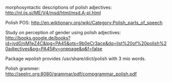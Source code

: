 morphosyntactic descriptions of polish adjectives:
http://nl.ijs.si/ME/V4/msd/html/msd.A-pl.html

Polish POS:
http://en.wiktionary.org/wiki/Category:Polish_parts_of_speech

Study on perception of gender using polish adjectives:
http://books.google.de/books?id=jvdGniM1eZ4C&lpg=PA45&ots=9b0eCr3ace&dq=list%20of%20polish%20adjectives&pg=PA45#v=onepage&q&f=false

Package wpolish provides /usr/share/dict/polish with 3 mio words.

Polish grammer:
http://seelrc.org:8080/grammar/pdf/compgrammar_polish.pdf
